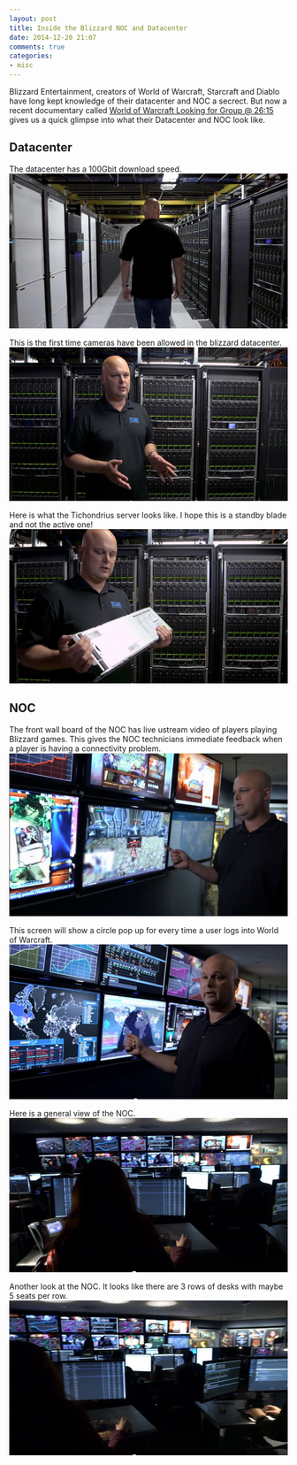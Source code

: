 ```yaml
---
layout: post
title: Inside the Blizzard NOC and Datacenter
date: 2014-12-20 21:07
comments: true
categories:
- misc
---
```

Blizzard Entertainment, creators of World of Warcraft, Starcraft and Diablo have long kept knowledge of their datacenter and NOC a secrect. But now a recent documentary called [World of Warcraft Looking for Group @ 26:15](http://youtu.be/xyPzTywUBsQ?t=26m15s) gives us a quick glimpse into what their Datacenter and NOC look like.

## Datacenter
The datacenter has a 100Gbit download speed.<br>
![Blizzard Datacenter](/images/blizz1.PNG)<br>

This is the first time cameras have been allowed in the blizzard datacenter.<br>
![Blizzard Datacenter](/images/blizz2.PNG)<br>

Here is what the Tichondrius server looks like. I hope this is a standby blade and not the active one!<br>
![Blizzard Datacenter](/images/blizz3.PNG)<br>

## NOC
The front wall board of the NOC has live ustream video of players playing Blizzard games. This gives the NOC technicians immediate feedback when a player is having a connectivity problem.<br>
![Blizzard NOC](/images/blizz7.PNG)<br>

This screen will show a circle pop up for every time a user logs into World of Warcraft.<br>
![Blizzard NOC](/images/blizz6.PNG)<br>

Here is a general view of the NOC.<br>
![Blizzard NOC](/images/blizz5.PNG)<br>

Another look at the NOC. It looks like there are 3 rows of desks with maybe 5 seats per row.<br>
![Blizzard NOC](/images/blizz4.PNG)<br>




